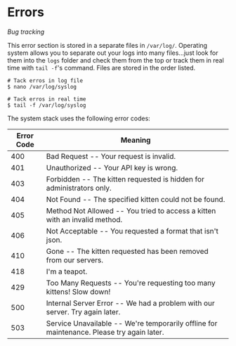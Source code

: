 # Errors

*Bug tracking*

<aside class="notice">
This error section is stored in a separate files in <code>/var/log/</code>. Operating system allows you to separate out your logs into many files...just look for them into the <code>logs</code> folder and check them from the top or track them in real time with <code>tail -f</code>'s command. Files are stored in the order listed.
</aside>

```shell
# Tack erros in log file
$ nano /var/log/syslog

# Tack erros in real time
$ tail -f /var/log/syslog
```

The system stack uses the following error codes:

Error Code | Meaning
---------- | -------
400 | Bad Request -- Your request is invalid.
401 | Unauthorized -- Your API key is wrong.
403 | Forbidden -- The kitten requested is hidden for administrators only.
404 | Not Found -- The specified kitten could not be found.
405 | Method Not Allowed -- You tried to access a kitten with an invalid method.
406 | Not Acceptable -- You requested a format that isn't json.
410 | Gone -- The kitten requested has been removed from our servers.
418 | I'm a teapot.
429 | Too Many Requests -- You're requesting too many kittens! Slow down!
500 | Internal Server Error -- We had a problem with our server. Try again later.
503 | Service Unavailable -- We're temporarily offline for maintenance. Please try again later.

<!--
<aside class="notice">
This error section is stored in a separate file in <code>includes/_errors.md</code>. Slate allows you to optionally separate out your docs into many files...just save them to the <code>includes</code> folder and add them to the top of your <code>index.md</code>'s frontmatter. Files are included in the order listed.
</aside>
-->
